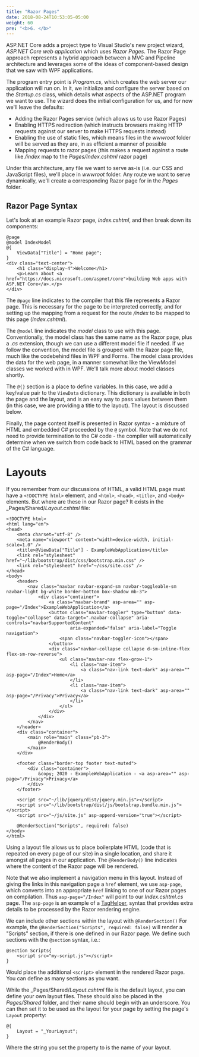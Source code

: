 ```yaml
---
title: "Razor Pages"
date: 2018-08-24T10:53:05-05:00
weight: 60
pre: "<b>6. </b>"
---
```


ASP.NET Core adds a project type to Visual Studio's new project wizard, _ASP.NET Core web application_ which uses _Razor Pages_.  The Razor Page approach represents a hybrid approach between a MVC and Pipeline architecture and leverages some of the ideas of component-based design that we saw with WPF applications.

The program entry point is _Program.cs_, which creates the web server our application will run on.  In it, we initialize and configure the server based on the _Startup.cs_ class, which details what aspects of the ASP.NET program we want to use.  The wizard does the initial configuration for us, and for now we'll leave the defaults:

* Adding the Razor Pages service (which allows us to use Razor Pages)
* Enabling HTTPS redirection (which instructs browsers making HTTP requests against our server to make HTTPS requests instead)
* Enabling the use of static files, which means files in the _wwwroot_ folder will be served as they are, in as efficient a manner of possible
* Mapping requests to razor pages (this makes a request against a route like _/index_ map to the _Pages/Index.cshtml_ razor page)

Under this architecture, any file we want to serve as-is (i.e. our CSS and JavaScript files), we'll place in _wwwroot_ folder.  Any route we want to serve dynamically, we'll create a corresponding Razor page for in the _Pages_ folder.

## Razor Page Syntax

Let's look at an example Razor page, _index.cshtml_, and then break down its components:

```razor 
@page 
@model IndexModel
@{
    ViewData["Title"] = "Home page";
}
<div class="text-center">
    <h1 class="display-4">Welcome</h1>
    <p>Learn about <a href="https://docs.microsoft.com/aspnet/core">building Web apps with ASP.NET Core</a>.</p>
</div>
```

The `@page` line indicates to the compiler that this file represents a Razor page.  This is necessary for the page to be interpreted correctly, and for setting up the mapping from a request for the route _/index_ to be mapped to this page (_Index.cshtml_).

The `@model` line indicates the _model_ class to use with this page.  Conventionally, the model class has the same name as the Razor page, plus a _.cs_ extension, though we can use a different model file if needed.  If we follow the convention, the model file is grouped with the Razor page file, much like the codebehind files in WPF and Forms. The model class provides the data for the web page, in a manner somewhat like the ViewModel classes we worked with in WPF.  We'll talk more about model classes shortly.

The `@{}` section is a place to define variables.  In this case, we add a key/value pair to the `ViewData` dictionary.  This dictionary is available in both the page and the layout, and is an easy way to pass values between them (in this case, we are providing a title to the layout). The layout is discussed below.

Finally, the page content itself is presented in Razor syntax - a mixture of HTML and embedded C# proceeded by the `@` symbol.  Note that we do not need to provide termination to the C# code - the compiler will automatically determine when we switch from code back to HTML based on the grammar of the C# language.

# Layouts

If you remember from our discussions of HTML, a valid HTML page must have a `<!DOCTYPE html>` element, and `<html>`, `<head>`, `<title>`, and `<body>` elements.  But where are these in our Razor page?  It exists in the _Pages/Shared/_Layout.cshtml_ file:

```cshtml
<!DOCTYPE html>
<html lang="en">
<head>
    <meta charset="utf-8" />
    <meta name="viewport" content="width=device-width, initial-scale=1.0" />
    <title>@ViewData["Title"] - ExampleWebApplication</title>
    <link rel="stylesheet" href="~/lib/bootstrap/dist/css/bootstrap.min.css" />
    <link rel="stylesheet" href="~/css/site.css" />
</head>
<body>
    <header>
        <nav class="navbar navbar-expand-sm navbar-toggleable-sm navbar-light bg-white border-bottom box-shadow mb-3">
            <div class="container">
                <a class="navbar-brand" asp-area="" asp-page="/Index">ExampleWebApplication</a>
                <button class="navbar-toggler" type="button" data-toggle="collapse" data-target=".navbar-collapse" aria-controls="navbarSupportedContent"
                        aria-expanded="false" aria-label="Toggle navigation">
                    <span class="navbar-toggler-icon"></span>
                </button>
                <div class="navbar-collapse collapse d-sm-inline-flex flex-sm-row-reverse">
                    <ul class="navbar-nav flex-grow-1">
                        <li class="nav-item">
                            <a class="nav-link text-dark" asp-area="" asp-page="/Index">Home</a>
                        </li>
                        <li class="nav-item">
                            <a class="nav-link text-dark" asp-area="" asp-page="/Privacy">Privacy</a>
                        </li>
                    </ul>
                </div>
            </div>
        </nav>
    </header>
    <div class="container">
        <main role="main" class="pb-3">
            @RenderBody()
        </main>
    </div>

    <footer class="border-top footer text-muted">
        <div class="container">
            &copy; 2020 - ExampleWebApplication - <a asp-area="" asp-page="/Privacy">Privacy</a>
        </div>
    </footer>

    <script src="~/lib/jquery/dist/jquery.min.js"></script>
    <script src="~/lib/bootstrap/dist/js/bootstrap.bundle.min.js"></script>
    <script src="~/js/site.js" asp-append-version="true"></script>

    @RenderSection("Scripts", required: false)
</body>
</html>
```

Using a layout file allows us to place boilerplate HTML (code that is repeated on every page of our site) in a single location, and share it amongst all pages in our application.  The `@RenderBody()` line indicates where the content of the Razor page will be rendered.

Note that we also implement a navigation menu in this layout.  Instead of giving the links in this navigation page a `href` element, we use `asp-page`, which converts into an appropriate `href` linking to one of our Razor pages on compilation.  Thus `asp-page="/Index"` will point to our _Index.cshtml.cs_ page.  The `asp-page` is an example of a [TagHelper](https://docs.microsoft.com/en-us/aspnet/core/mvc/views/tag-helpers/intro?view=aspnetcore-3.1), syntax that provides extra details to be processed by the Razor rendering engine. 

We can include other sections within the layout with `@RenderSection()` For example, the `@RenderSection("Scripts", required: false)` will render a "Scripts" section, if there is one defined in our Razor page.  We define such sections with the `@section` syntax, i.e.:

```cshtml
@section Scripts{
    <script src="my-script.js"></script>
}
```

Would place the additional `<script>` element in the rendered Razor page.  You can define as many sections as you want.

While the _Pages/Shared/_Layout.cshtml_ file is the default layout, you can define your own layout files.  These should also be placed in the _Pages/Shared_ folder, and their name should begin with an underscore.  You can then set it to be used as the layout for your page by setting the page's `Layout` property:

```cshtml
@{
    Layout = "_YourLayout";
}
```

Where the string you set the property to is the name of your layout.

